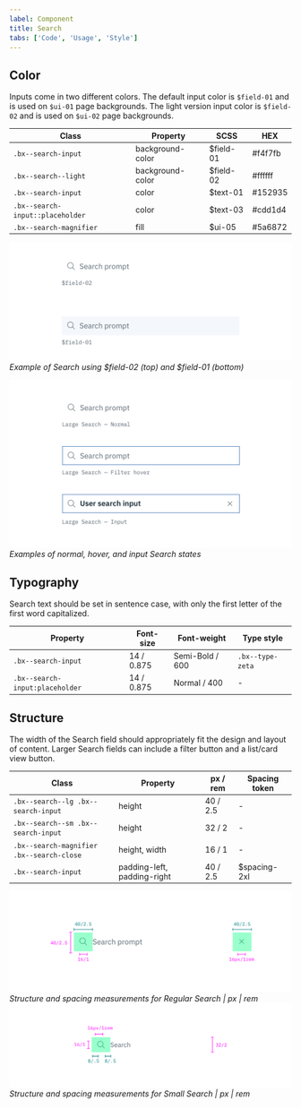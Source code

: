 ```yaml
---
label: Component
title: Search
tabs: ['Code', 'Usage', 'Style']
---
```


## Color

Inputs come in two different colors. The default input color is `$field-01` and is used on `$ui-01` page backgrounds. The light version input color is `$field-02` and is used on `$ui-02` page backgrounds.

| Class                                                | Property         | SCSS          | HEX     |
|------------------------------------------------------|------------------|---------------|---------|
| `.bx--search-input`                                  | background-color | $field-01     | #f4f7fb |
| `.bx--search--light`                                 | background-color | $field-02     | #ffffff |
| `.bx--search-input`                                  | color            | $text-01      | #152935 |
| `.bx--search-input::placeholder`                     | color            |  $text-03     | #cdd1d4 |
| `.bx--search-magnifier`                              | fill             | $ui-05        | #5a6872 |


![Example of Search using $field-01 and $field-02](images/search-style-4.png)
_Example of Search using $field-02 (top) and $field-01 (bottom)_

![Normal, hover, and input search states](images/search-style-1.png)
_Examples of normal, hover, and input Search states_

## Typography

Search text should be set in sentence case, with only the first letter of the first word capitalized.

| Property                        | Font-size       | Font-weight         |  Type style      |
|---------------------------------|-----------------|---------------------|------------------|
| `.bx--search-input`             | 14 / 0.875      | Semi-Bold / 600     | `.bx--type-zeta` |
| `.bx--search-input:placeholder` | 14 / 0.875      | Normal / 400        | -                |

## Structure

The width of the Search field should appropriately fit the design and layout of content. Larger Search fields can include a filter button and a list/card view button.

| Class                                             | Property                    | px / rem  | Spacing token |
|---------------------------------------------------|-----------------------------|-----------|---------------|
| `.bx--search--lg .bx--search-input`               | height                      | 40 / 2.5  | - |
| `.bx--search--sm .bx--search-input`               | height                      | 32 / 2    | - |
| `.bx--search-magnifier` </br> `.bx--search-close` | height, width               | 16 / 1    | - |
| `.bx--search-input`                               | padding-left, padding-right | 40 / 2.5  | $spacing-2xl  |


![Structure and spacing measurements for regular search](images/search-style-2.png)
_Structure and spacing measurements for Regular Search | px | rem_
![Structure and spacing measurements for small search](images/search-style-3.png)
_Structure and spacing measurements for Small Search | px | rem_
